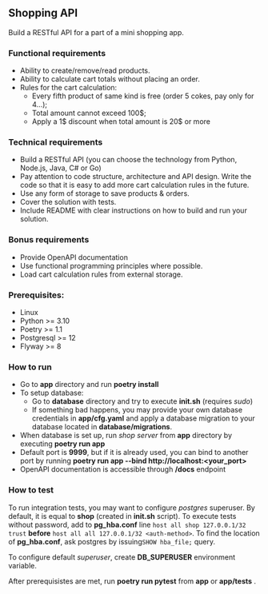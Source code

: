 ## Shopping API

Build a RESTful API for a part of a mini shopping app.

### Functional requirements

- Ability to create/remove/read products.
- Ability to calculate cart totals without placing an order.
- Rules for the cart calculation:
	- Every fifth product of same kind is free (order 5 cokes, pay only for 4...);
	- Total amount cannot exceed 100$;
	- Apply a 1$ discount when total amount is 20$ or more

### Technical requirements

- Build a RESTful API (you can choose the technology from Python, Node.js, Java, C# or Go)
- Pay attention to code structure, architecture and API design. Write the code so that it is easy to add more cart calculation rules in the future.
- Use any form of storage to save products & orders.
- Cover the solution with tests.
- Include README with clear instructions on how to build and run your solution.

### Bonus requirements

- Provide OpenAPI documentation
- Use functional programming principles where possible.
- Load cart calculation rules from external storage.


### Prerequisites:
- Linux
- Python >= 3.10
- Poetry >= 1.1
- Postgresql >= 12
- Flyway >= 8

### How to run
- Go to **app** directory and run **poetry install**
- To setup database:
    - Go to **database** directory and try to execute **init.sh** (requires *sudo*)
    - If something bad happens, you may provide your own database credentials in **app/cfg.yaml**
      and apply a database migration to your database located in **database/migrations**. 
- When database is set up, run *shop server* from **app** directory by executing **poetry run app**
- Default port is **9999**, but if it is already used, you can bind to another port by running **poetry run app --bind http://localhost:<your_port>**
- OpenAPI documentation is accessible through **/docs** endpoint 

### How to test
To run integration tests, you may want to configure *postgres* superuser. 
By default, it is equal to **shop** (created in **init.sh** script). To execute tests without password,
add to **pg_hba.conf** line 
```host all	shop 127.0.0.1/32 trust``` **before**
```host all all 127.0.0.1/32 <auth-method>```.
To find the location of **pg_hba.conf**, ask postgres by issuing```SHOW hba_file;``` query.

To configure default *superuser*, create **DB_SUPERUSER** environment variable.

After prerequisistes are met, run **poetry run pytest** from **app** or **app/tests** .
